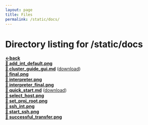```yaml
---
layout: page
title: Files
permalink: /static/docs/
---
```


# Directory listing for /static/docs
[**<-back**](/static)  
[**:page_facing_up: add_int_default.png**](add_int_default.png)  
[**:page_facing_up: cluster_guide_gui.md**](cluster_guide_gui) ([download](cluster_guide_gui.md))  
[**:page_facing_up: final.png**](final.png)  
[**:page_facing_up: interpreter.png**](interpreter.png)  
[**:page_facing_up: interpreter_final.png**](interpreter_final.png)  
[**:page_facing_up: quick_start.md**](quick_start) ([download](quick_start.md))  
[**:page_facing_up: select_host.png**](select_host.png)  
[**:page_facing_up: set_proj_root.png**](set_proj_root.png)  
[**:page_facing_up: ssh_int.png**](ssh_int.png)  
[**:page_facing_up: start_ssh.png**](start_ssh.png)  
[**:page_facing_up: successful_transfer.png**](successful_transfer.png)  
